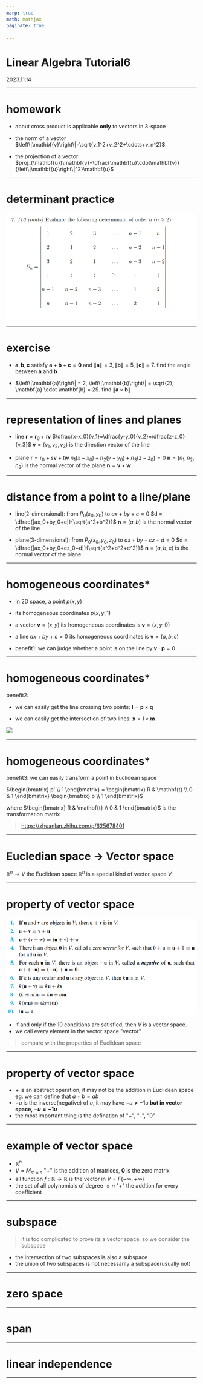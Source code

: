 ```yaml
---
marp: true
math: mathjax
paginate: true

---
```


# Linear Algebra Tutorial6
2023.11.14

---

# homework
- about cross product 
    is applicable **only** to vectors in 3-space

- the norm of a vector
    $\left\|\mathbf{v}\right\|=\sqrt{v_1^2+v_2^2+\cdots+v_n^2}$

- the projection of a vector
    $proj_{\mathbf{u}}\mathbf{v}=\dfrac{\mathbf{u}\cdot\mathbf{v}}{\left\|\mathbf{u}\right\|^2}\mathbf{u}$

---

# determinant practice
![](./img/mid_determinant.png)

---

# exercise

- $\mathbf{a}, \mathbf{b}, \mathbf{c}$ satisfy $\mathbf{a} + \mathbf{b} + \mathbf{c} = \textbf{0}$ and $\left\|\mathbf{a}\right\| = 3, \left\|\mathbf{b}\right\| = 5, \left\|\mathbf{c}\right\| = 7$.
find the angle between $\mathbf{a}$ and $\mathbf{b}$

- $\left\|\mathbf{a}\right\| = 2, \left\|\mathbf{b}\right\| = \sqrt{2}, \mathbf{a} \cdot \mathbf{b} = 2$.
find $\left\|\mathbf{a}\times\mathbf{b}\right\|$

---

# representation of lines and planes
- line
$\mathbf{r}=\mathbf{r}_0+t\mathbf{v}$
$\dfrac{x-x_0}{v_1}=\dfrac{y-y_0}{v_2}=\dfrac{z-z_0}{v_3}$
$\mathbf{v}=(v_1,v_2,v_3)$ is the direction vector of the line

- plane
$\mathbf{r}=\mathbf{r}_0+s\mathbf{v}+t\mathbf{w}$
$n_1(x-x_0)+n_2(y-y_0)+n_3(z-z_0)=0$
$\mathbf{n}=(n_1,n_2,n_3)$ is the normal vector of the plane
$\mathbf{n}= \mathbf{v}\times\mathbf{w}$

---

# distance from a point to a line/plane

- line(2-dimensional):
from $P_0(x_0,y_0)$ to $ax+by+c=0$
$d = \dfrac{|ax_0+by_0+c|}{\sqrt{a^2+b^2}}$
$\mathbf{n}=(a,b)$ is the normal vector of the line

- plane(3-dimensional):
from $P_0(x_0,y_0,z_0)$ to $ax+by+cz+d=0$
$d = \dfrac{|ax_0+by_0+cz_0+d|}{\sqrt{a^2+b^2+c^2}}$
$\mathbf{n}=(a,b,c)$ is the normal vector of the plane

---

# homogeneous coordinates*
- In 2D space, a point $p(x,y)$

- its homogeneous coordinates
$p(x,y,1)$

- a vector $\mathbf{v}=(x,y)$
its homogeneous coordinates is
$\mathbf{v}=(x,y,0)$

- a line $ax+by+c=0$
its homogeneous coordinates is
$\mathbf{v}=(a,b,c)$

- benefit1:
we can judge whether a point is on the line by $\mathbf{v}\cdot\mathbf{p}=0$

---

# homogeneous coordinates*
benefit2:
- we can easily get the line crossing two points:
$\mathbf{l}= \mathbf{p}\times\mathbf{q}$

- we can easily get the intersection of two lines:
$\mathbf{x}= \mathbf{l}\times\mathbf{m}$

![](./img/homogenous.png)

--- 

# homogeneous coordinates*

benefit3:
we can easily transform a point in Euclidean space

$\begin{bmatrix}
p' \\
1
\end{bmatrix} = \begin{bmatrix}
R & \mathbf{t} \\
0 & 1
\end{bmatrix} \begin{bmatrix}
p \\
1
\end{bmatrix}$

where $\begin{bmatrix}
R & \mathbf{t} \\
0 & 1
\end{bmatrix}$ is the transformation matrix

> https://zhuanlan.zhihu.com/p/625678401

---

# Eucledian space $\to$ Vector space
$\mathbb{R}^n\to V$
the Euclidean space $\mathbb{R}^n$ is a special kind of vector space $V$

---

# property of vector space

![](./img/property_10.png)

- If and only if the $10$ conditions are satisfied, then $V$ is a vector space.
- we call every element in the vector space "vector"
> compare with the properties of Euclidean space

---

# property of vector space

- $+$ is an abstract operation, it may not be the addition in Euclidean space
    eg. we can define that $a+b=ab$
- $-u$ is the inverse(negative) of $u$, it may have $-u\neq -1u$
**but in vector space, $-u=-1u$**
- the most important thing is the defination of "+", "-", "$0$"

---

# example of vector space
- $\mathbb{R}^n$
- $V=M_{m\times n}$
    "+" is the addition of matrices, $\mathbf{0}$ is the zero matrix
- all function $f:\mathbb{R}\to\mathbb{R}$ is the vector in $V=F(-\infty,+\infty)$
- the set of all polynomials of degree $\leq n$
    "+" the addtion for every coefficient

---

# subspace
> it is too complicated to prove its a vector space, so we consider the subspace


- the intersection of two subspaces is also a subspace
- the union of two subspaces is not necessarily a subspace(usually not)

---

# zero space


---

# span

---

# linear independence


---



